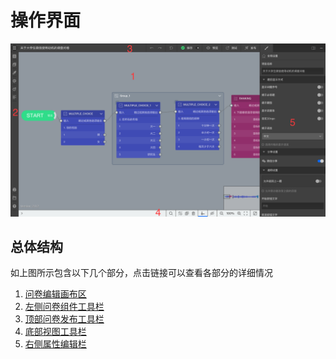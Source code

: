 # 操作界面

<img src='./images/layout.png' width='1000'>

## 总体结构
如上图所示包含以下几个部分，点击链接可以查看各部分的详细情况
1. [问卷编辑画布区](./canvas.md)
2. [左侧问卷组件工具栏](./toolbar.md)
3. [顶部问卷发布工具栏](./navbar.md)
4. [底部视图工具栏](./footbar.md)
5. [右侧属性编辑栏](./sidebar.md)
